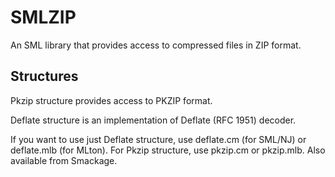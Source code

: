 SMLZIP
======

An SML library that provides access to compressed files in ZIP format.

Structures
----------

Pkzip structure provides access to PKZIP format.

Deflate structure is an implementation of Deflate (RFC 1951) decoder.

If you want to use just Deflate structure, use deflate.cm (for SML/NJ) or deflate.mlb (for MLton).
For Pkzip structure, use pkzip.cm or pkzip.mlb.
Also available from Smackage.
